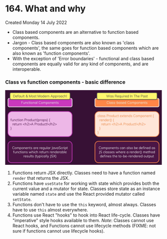 # 164. What and why
Created Monday 14 July 2022

- Class based components are an alternative to function based components.
- Jargon - Class based components are also known as 'class components', the same goes for  function based components which are also known as 'function components'.
- With the exception of 'Error boundaries' - functional and class based components are equally valid for any kind of components, and are interoperable.
  
### Class vs function components - basic difference
![](../../../../assets/Pasted%20image%2020220714035506.png)
1. Functions return JSX directly. Classes need to have a function named `render` that returns the JSX.
2. Functions have `useState` for working with state which provides both the current value and a mutator for state. Classes store state as an instance variable named `state` and use the React provided mutator called `setState`.
3. Functions don't have to use the `this` keyword, almost always. Classes have to use `this` almost everywhere.
4. Functions use React "hooks" to hook into React life-cycle. Classes have "imperative" style hooks available to them. 
   *Note*: Classes cannot use React hooks, and Functions cannot use lifecycle methods (FIXME: not sure if functions cannot use lifecycle hooks).